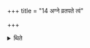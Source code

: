 +++
title = "14 अग्ने व्रतपते त्वं"

+++

<details><summary>थिते</summary>

अग्ने व्रतपते त्वं व्रतानां व्रतपतिरसीत्याहवनीयमुपतिष्ठते १४
</details>
